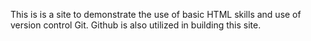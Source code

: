 This is is a site to demonstrate the use of basic HTML skills and use of version control Git. Github is also utilized in building this site. 